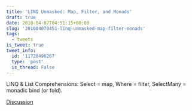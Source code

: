 ```yaml
---
title: 'LINQ Unmasked: Map, Filter, and Monads'
draft: true
date: 2010-04-07T04:51:15+00:00
slug: '201004070451-linq-unmasked-map-filter-monads'
tags:
  - tweets
is_tweet: true
tweet_info:
  id: '11720496267'
  type: 'post'
  is_thread: False
---
```




LINQ & List Comprehensions: Select = map, Where = filter, SelectMany = monadic bind (or fold).

[Discussion](https://x.com/sytelus/status/11720496267)
